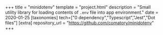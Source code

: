 +++
title = "minidotenv"
template = "project.html"
description = "Small utility library for loading contents of `.env` file into app environment."
date = 2020-01-25
[taxonomies]
tech=["0 dependency","Typescript","Jest","Dot files"]
[extra]
repository_url = "https://github.com/comatory/minidotenv"
+++
